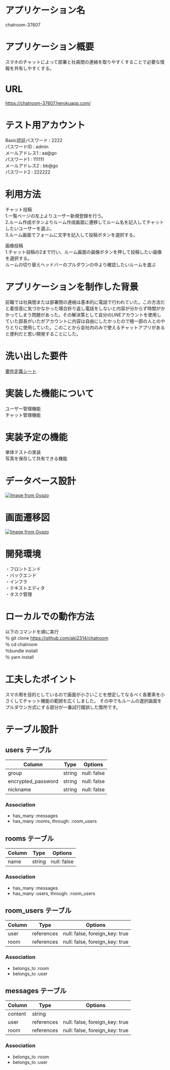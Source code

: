 # アプリケーション名  
chatroom-37607  

# アプリケーション概要  
スマホのチャットによって部署と社員間の連絡を取りやすくすることで必要な情報を共有しやすくする。  

# URL  
https://chatroom-37607.herokuapp.com/  

# テスト用アカウント  
Basic認証パスワード : 2222  
パスワードID : admin  
メールアドレス1 : aa@go  
パスワード1 : 111111  
メールアドレス2 : bb@go  
パスワード2 : 222222  

# 利用方法  
チャット投稿  
1.一覧ページの左上よりユーザー新規登録を行う。  
2.ルーム作成ボタンよりルーム作成画面に遷移してルーム名を記入してチャットしたいユーザーを選ぶ。  
3.ルーム画面でフォームに文字を記入して投稿ボタンを選択する。  

画像投稿  
1.チャット投稿の2まで行い、ルーム画面の画像ボタンを押して投稿したい画像を選択する。  
ルームの切り替えヘッドバーのプルダウンの中より確認したいルームを選ぶ  

# アプリケーションを制作した背景  
前職では社員間または部署間の連絡は基本的に電話で行われていた。この方法だと着信音に気づかなかった場合折り返し電話をしないと内容が分からず時間がかかってしまう問題があった。その解決策として自分のLINEアカウントを使用していた部長がいたがアカウントに内容は自由にしたかったので極一部の人とのやりとりに使用していた。このことから会社内のみで使えるチャットアプリがあると便利だと思い開発することにした。

# 洗い出した要件  
[要件定義シート](https://docs.google.com/spreadsheets/d/1eqeS6C0okQ6ibNkkoKuDWfUo0wUQq-aE6QxdJRUjGCM/edit#gid=982722306)  

# 実装した機能について  
ユーザー管理機能  
チャット管理機能  

# 実装予定の機能  
単体テストの実装  
写真を保存して共有できる機能  

# データベース設計  
[![Image from Gyazo](https://i.gyazo.com/5328865fb8919ed6c03a5733a15a8b23.png)](https://gyazo.com/5328865fb8919ed6c03a5733a15a8b23)

# 画面遷移図
[![Image from Gyazo](https://i.gyazo.com/39530735815fc367745b0fea55a934eb.png)](https://gyazo.com/39530735815fc367745b0fea55a934eb)

# 開発環境  
・フロントエンド  
・バックエンド  
・インフラ  
・テキストエディタ  
・タスク管理  

# ローカルでの動作方法  
以下のコマンドを順に実行  
％ git clone https://github.com/aki2314/chatroom  
％ cd chatroom  
％bundle install  
％ yarn install  

# 工夫したポイント  
スマホ用を目的としているので画面が小さいことを想定してなるべく各要素を小さくしてチャット機能の範囲を広くしました。
その中でもルームの選択画面をプルダウン方式にする部分が一番試行錯誤した箇所です。

















# テーブル設計

## users テーブル

| Column             | Type   | Options     |
| ------------------ | ------ | ------------|
| group              | string | null: false |
| encrypted_password | string | null: false |
| nickname           | string | null: false |

### Association

- has_many :messages
- has_many :rooms, through: :room_users

## rooms テーブル

| Column | Type   | Options     |
| ------ | ------ | ----------- |
| name   | string | null: false |


### Association

- has_many :messages
- has_many :users, through: :room_users

## room_users テーブル

| Column | Type       | Options                        |
| ------ | ---------- | ------------------------------ |
| user   | references | null: false, foreign_key: true |
| room   | references | null: false, foreign_key: true |

### Association

- belongs_to :room
- belongs_to :user

## messages テーブル

| Column  | Type       | Options                        |
| ------- | ---------- | ------------------------------ |
| content | string     |                                |
| user    | references | null: false, foreign_key: true |
| room    | references | null: false, foreign_key: true |

### Association

- belongs_to :room
- belongs_to :user